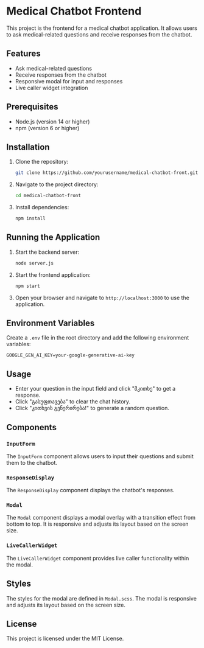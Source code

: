 # Medical Chatbot Frontend

This project is the frontend for a medical chatbot application. It allows users to ask medical-related questions and receive responses from the chatbot.

## Features

- Ask medical-related questions
- Receive responses from the chatbot
- Responsive modal for input and responses
- Live caller widget integration

## Prerequisites

- Node.js (version 14 or higher)
- npm (version 6 or higher)

## Installation

1. Clone the repository:
   ```sh
   git clone https://github.com/yourusername/medical-chatbot-front.git
   ```
2. Navigate to the project directory:
   ```sh
   cd medical-chatbot-front
   ```
3. Install dependencies:
   ```sh
   npm install
   ```

## Running the Application

1. Start the backend server:

   ```bash
   node server.js
   ```

2. Start the frontend application:

   ```bash
   npm start
   ```

3. Open your browser and navigate to `http://localhost:3000` to use the application.

## Environment Variables

Create a `.env` file in the root directory and add the following environment variables:

```
GOOGLE_GEN_AI_KEY=your-google-generative-ai-key
```

## Usage

- Enter your question in the input field and click "მკითხე" to get a response.
- Click "გასუფთავება" to clear the chat history.
- Click "კითხვის გენერირება!" to generate a random question.

## Components

### `InputForm`

The `InputForm` component allows users to input their questions and submit them to the chatbot.

### `ResponseDisplay`

The `ResponseDisplay` component displays the chatbot's responses.

### `Modal`

The `Modal` component displays a modal overlay with a transition effect from bottom to top. It is responsive and adjusts its layout based on the screen size.

### `LiveCallerWidget`

The `LiveCallerWidget` component provides live caller functionality within the modal.

## Styles

The styles for the modal are defined in `Modal.scss`. The modal is responsive and adjusts its layout based on the screen size.

## License

This project is licensed under the MIT License.
